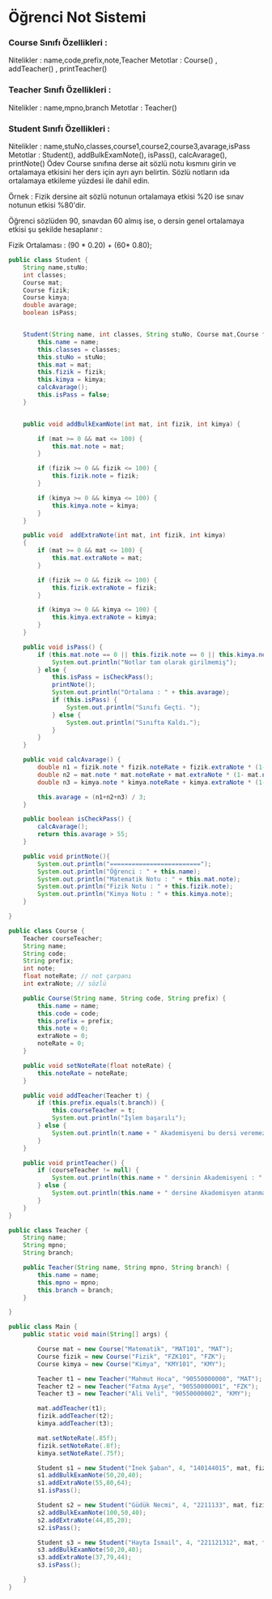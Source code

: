 # Öğrenci Not Sistemi
### Course Sınıfı Özellikleri :

Nitelikler : name,code,prefix,note,Teacher
Metotlar : Course() , addTeacher() , printTeacher()

### Teacher Sınıfı Özellikleri :

Nitelikler : name,mpno,branch
Metotlar : Teacher()
### Student Sınıfı Özellikleri :

Nitelikler : name,stuNo,classes,course1,course2,course3,avarage,isPass
Metotlar : Student(), addBulkExamNote(), isPass(), calcAvarage(), printNote()
Ödev
Course sınıfına derse ait sözlü notu kısmını girin ve ortalamaya etkisini her ders için ayrı ayrı belirtin. Sözlü notların ıda ortalamaya etkileme yüzdesi ile dahil edin.

Örnek : Fizik dersine ait sözlü notunun ortalamaya etkisi %20 ise sınav notunun etkisi %80'dir.

Öğrenci sözlüden 90, sınavdan 60 almış ise, o dersin genel ortalamaya etkisi şu şekilde hesaplanır :

Fizik Ortalaması : (90 * 0.20) + (60* 0.80);
```java
public class Student {
    String name,stuNo;
    int classes;
    Course mat;
    Course fizik;
    Course kimya;
    double avarage;
    boolean isPass;


    Student(String name, int classes, String stuNo, Course mat,Course fizik,Course kimya) {
        this.name = name;
        this.classes = classes;
        this.stuNo = stuNo;
        this.mat = mat;
        this.fizik = fizik;
        this.kimya = kimya;
        calcAvarage();
        this.isPass = false;
    }


    public void addBulkExamNote(int mat, int fizik, int kimya) {

        if (mat >= 0 && mat <= 100) {
            this.mat.note = mat;
        }

        if (fizik >= 0 && fizik <= 100) {
            this.fizik.note = fizik;
        }

        if (kimya >= 0 && kimya <= 100) {
            this.kimya.note = kimya;
        }
    }

    public void  addExtraNote(int mat, int fizik, int kimya)
    {
        if (mat >= 0 && mat <= 100) {
            this.mat.extraNote = mat;
        }

        if (fizik >= 0 && fizik <= 100) {
            this.fizik.extraNote = fizik;
        }

        if (kimya >= 0 && kimya <= 100) {
            this.kimya.extraNote = kimya;
        }
    }

    public void isPass() {
        if (this.mat.note == 0 || this.fizik.note == 0 || this.kimya.note == 0) {
            System.out.println("Notlar tam olarak girilmemiş");
        } else {
            this.isPass = isCheckPass();
            printNote();
            System.out.println("Ortalama : " + this.avarage);
            if (this.isPass) {
                System.out.println("Sınıfı Geçti. ");
            } else {
                System.out.println("Sınıfta Kaldı.");
            }
        }
    }

    public void calcAvarage() {
        double n1 = fizik.note * fizik.noteRate + fizik.extraNote * (1- fizik.noteRate) ;
        double n2 = mat.note * mat.noteRate + mat.extraNote * (1- mat.noteRate) ;
        double n3 = kimya.note * kimya.noteRate + kimya.extraNote * (1- kimya.noteRate) ;

        this.avarage = (n1+n2+n3) / 3;
    }

    public boolean isCheckPass() {
        calcAvarage();
        return this.avarage > 55;
    }

    public void printNote(){
        System.out.println("=========================");
        System.out.println("Öğrenci : " + this.name);
        System.out.println("Matematik Notu : " + this.mat.note);
        System.out.println("Fizik Notu : " + this.fizik.note);
        System.out.println("Kimya Notu : " + this.kimya.note);
    }

}
```
```java
public class Course {
    Teacher courseTeacher;
    String name;
    String code;
    String prefix;
    int note;
    float noteRate; // not çarpanı
    int extraNote; // sözlü

    public Course(String name, String code, String prefix) {
        this.name = name;
        this.code = code;
        this.prefix = prefix;
        this.note = 0;
        extraNote = 0;
        noteRate = 0;
    }

    public void setNoteRate(float noteRate) {
        this.noteRate = noteRate;
    }

    public void addTeacher(Teacher t) {
        if (this.prefix.equals(t.branch)) {
            this.courseTeacher = t;
            System.out.println("İşlem başarılı");
        } else {
            System.out.println(t.name + " Akademisyeni bu dersi veremez.");
        }
    }

    public void printTeacher() {
        if (courseTeacher != null) {
            System.out.println(this.name + " dersinin Akademisyeni : " + courseTeacher.name);
        } else {
            System.out.println(this.name + " dersine Akademisyen atanmamıştır.");
        }
    }
}
```

```java
public class Teacher {
    String name;
    String mpno;
    String branch;

    public Teacher(String name, String mpno, String branch) {
        this.name = name;
        this.mpno = mpno;
        this.branch = branch;
    }

}
```
```java
public class Main {
    public static void main(String[] args) {

        Course mat = new Course("Matematik", "MAT101", "MAT");
        Course fizik = new Course("Fizik", "FZK101", "FZK");
        Course kimya = new Course("Kimya", "KMY101", "KMY");

        Teacher t1 = new Teacher("Mahmut Hoca", "90550000000", "MAT");
        Teacher t2 = new Teacher("Fatma Ayşe", "90550000001", "FZK");
        Teacher t3 = new Teacher("Ali Veli", "90550000002", "KMY");

        mat.addTeacher(t1);
        fizik.addTeacher(t2);
        kimya.addTeacher(t3);

        mat.setNoteRate(.85f);
        fizik.setNoteRate(.8f);
        kimya.setNoteRate(.75f);

        Student s1 = new Student("İnek Şaban", 4, "140144015", mat, fizik, kimya);
        s1.addBulkExamNote(50,20,40);
        s1.addExtraNote(55,80,64);
        s1.isPass();

        Student s2 = new Student("Güdük Necmi", 4, "2211133", mat, fizik, kimya);
        s2.addBulkExamNote(100,50,40);
        s2.addExtraNote(44,85,20);
        s2.isPass();

        Student s3 = new Student("Hayta İsmail", 4, "221121312", mat, fizik, kimya);
        s3.addBulkExamNote(50,20,40);
        s3.addExtraNote(37,79,44);
        s3.isPass();

    }
}

```